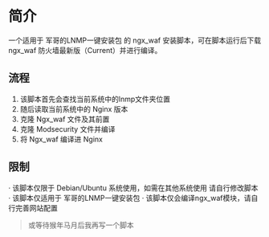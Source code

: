 # 简介
一个适用于 军哥的LNMP一键安装包 的 ngx_waf 安装脚本，可在脚本运行后下载 ngx_waf 防火墙最新版（Current）并进行编译。

## 流程
1. 该脚本首先会查找当前系统中的lnmp文件夹位置
2. 随后读取当前系统中的 Nginx 版本
3. 克隆 Ngx_waf 文件及其前置
4. 克隆 Modsecurity 文件并编译
5. 将 Ngx_waf 编译进 Nginx

## 限制
· 该脚本仅限于 Debian/Ubuntu 系统使用，如需在其他系统使用   请自行修改脚本
· 该脚本仅适用于 军哥的LNMP一键安装包
· 该脚本仅会编译ngx_waf模块，请自行完善网站配置
> 或等待猴年马月后我再写一个脚本